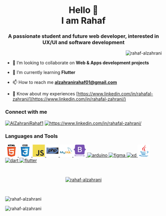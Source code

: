 <h1 align="center">Hello 👋<br>I am Rahaf</h1>
<h3 align="center">A passionate student and future web developer, interested in UX/UI and software development</h3>

<p align="right"> <img src="https://komarev.com/ghpvc/?username=rahaf-alzahrani&label=Profile%20views&color=0e75b6&style=flat" alt="rahaf-alzahrani" /> </p>

- 👯 I’m looking to collaborate on **Web & Apps development projects**

- 🌱 I’m currently learning **Flutter**

- 📫 How to reach me **alzahranirahaf01@gmail.com**

- 📄 Know about my experiences [https://www.linkedin.com/in/rahafal-zahrani/](https://www.linkedin.com/in/rahafal-zahrani/)

<h3 align="left">Connect with me</h3>
<p align="left">
<a href="https://twitter.com/AlZahraniRahaf1" target="blank"><img align="center" src="https://raw.githubusercontent.com/rahuldkjain/github-profile-readme-generator/master/src/images/icons/Social/twitter.svg" alt="AlZahraniRahaf1" height="30" width="40" /></a>
<a href="https://linkedin.com/in/https://www.linkedin.com/in/rahafal-zahrani/" target="blank"><img align="center" src="https://raw.githubusercontent.com/rahuldkjain/github-profile-readme-generator/master/src/images/icons/Social/linked-in-alt.svg" alt="https://www.linkedin.com/in/rahafal-zahrani/" height="30" width="40" /></a>
</p>

<h3 align="left">Languages and Tools</h3>
<p align="left"> <a href="https://www.w3.org/html/" target="_blank" rel="noreferrer"> <img src="https://raw.githubusercontent.com/devicons/devicon/master/icons/html5/html5-original-wordmark.svg" alt="html5" width="40" height="40"/> </a> <a href="https://www.w3schools.com/css/" target="_blank" rel="noreferrer"> <img src="https://raw.githubusercontent.com/devicons/devicon/master/icons/css3/css3-original-wordmark.svg" alt="css3" width="40" height="40"/> </a> <a href="https://developer.mozilla.org/en-US/docs/Web/JavaScript" target="_blank" rel="noreferrer"> <img src="https://raw.githubusercontent.com/devicons/devicon/master/icons/javascript/javascript-original.svg" alt="javascript" width="40" height="40"/> </a> <a href="https://www.php.net" target="_blank"> <img src="https://raw.githubusercontent.com/devicons/devicon/master/icons/php/php-original.svg" alt="php" width="40" height="40"/> </a> <a href="https://www.mysql.com/" target="_blank" rel="noreferrer"> <img src="https://raw.githubusercontent.com/devicons/devicon/master/icons/mysql/mysql-original-wordmark.svg" alt="mysql" width="40" height="40"/> </a> <a href="https://getbootstrap.com" target="_blank"> <img src="https://raw.githubusercontent.com/devicons/devicon/master/icons/bootstrap/bootstrap-plain-wordmark.svg" alt="bootstrap" width="40" height="40"/> </a> <a href="https://www.arduino.cc/" target="_blank" rel="noreferrer"> <img src="https://cdn.worldvectorlogo.com/logos/arduino-1.svg" alt="arduino" width="40" height="40"/> </a> <a href="https://www.figma.com/" target="_blank" rel="noreferrer"> <img src="https://www.vectorlogo.zone/logos/figma/figma-icon.svg" alt="figma" width="40" height="40"/> </a> <a href="https://www.adobe.com/products/xd.html" target="_blank"> <img src="https://cdn.worldvectorlogo.com/logos/adobe-xd.svg" alt="xd" width="40" height="40"/> </a> <a href="https://www.java.com" target="_blank" rel="noreferrer"> <img src="https://raw.githubusercontent.com/devicons/devicon/master/icons/java/java-original.svg" alt="java" width="40" height="40"/> </a> <a href="https://dart.dev" target="_blank"> <img src="https://www.vectorlogo.zone/logos/dartlang/dartlang-icon.svg" alt="dart" width="40" height="40"/> </a> <a href="https://flutter.dev" target="_blank"> <img src="https://www.vectorlogo.zone/logos/flutterio/flutterio-icon.svg" alt="flutter" width="40" height="40"/> </a> </p>

<br>

<p align="center"> <a href="https://github.com/ryo-ma/github-profile-trophy"><img src="https://github-profile-trophy.vercel.app/?username=rahaf-alzahrani" alt="rahaf-alzahrani" /></a> </p>
<br>
<p>&nbsp;<img align="left" src="https://github-readme-stats.vercel.app/api?username=rahaf-alzahrani&show_icons=true&locale=en" alt="rahaf-alzahrani" /></p> 
<p><img align="left" src="https://github-readme-streak-stats.herokuapp.com/?user=rahaf-alzahrani&" alt="rahaf-alzahrani" /></p>

